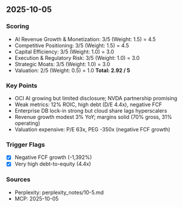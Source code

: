 ## 2025-10-05

### Scoring
- AI Revenue Growth & Monetization: 3/5 (Weight: 1.5) = 4.5
- Competitive Positioning: 3/5 (Weight: 1.5) = 4.5
- Capital Efficiency: 3/5 (Weight: 1.0) = 3.0
- Execution & Regulatory Risk: 3/5 (Weight: 1.0) = 3.0
- Strategic Moats: 3/5 (Weight: 1.0) = 3.0
- Valuation: 2/5 (Weight: 0.5) = 1.0
**Total: 2.92 / 5**

### Key Points
- OCI AI growing but limited disclosure; NVDA partnership promising
- Weak metrics: 12% ROIC, high debt (D/E 4.4x), negative FCF
- Enterprise DB lock-in strong but cloud share lags hyperscalers
- Revenue growth modest 3% YoY; margins solid (70% gross, 31% operating)
- Valuation expensive: P/E 63x, PEG -350x (negative FCF growth)

### Trigger Flags
- [x] Negative FCF growth (-1,392%)
- [x] Very high debt-to-equity (4.4x)

### Sources
- Perplexity: perplexity_notes/10-5.md
- MCP: 2025-10-05
